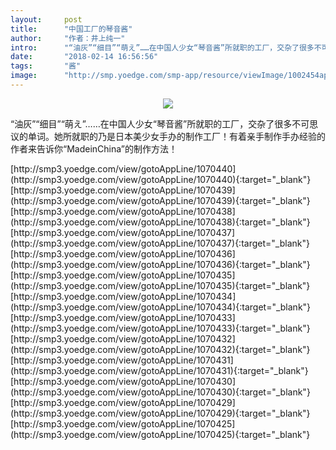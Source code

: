 ```yaml
---
layout:     post
title:      "中国工厂的琴音酱"
author:     "作者：井上纯一"
intro:      "“油灰”“细目”“萌え”……在中国人少女“琴音酱”所就职的工厂，交杂了很多不可思议的单词。她所就职的乃是日本美少女手办的制作工厂！有着亲手制作手办经验的作者来告诉你“MadeinChina”的制作方法！"
date:       "2018-02-14 16:56:56"
tags:       "酱"
image:      "http://smp.yoedge.com/smp-app/resource/viewImage/1002454appline.png"
---
```

<div style="text-align: center">
<p><img src="http://smp.yoedge.com/smp-app/resource/viewImage/1002454appline.png"/></p>
</div>
<p class="post-meta">
<span>“油灰”“细目”“萌え”……在中国人少女“琴音酱”所就职的工厂，交杂了很多不可思议的单词。她所就职的乃是日本美少女手办的制作工厂！有着亲手制作手办经验的作者来告诉你“MadeinChina”的制作方法！</span>
</p>
[http://smp3.yoedge.com/view/gotoAppLine/1070440](http://smp3.yoedge.com/view/gotoAppLine/1070440){:target="_blank"}
[http://smp3.yoedge.com/view/gotoAppLine/1070439](http://smp3.yoedge.com/view/gotoAppLine/1070439){:target="_blank"}
[http://smp3.yoedge.com/view/gotoAppLine/1070438](http://smp3.yoedge.com/view/gotoAppLine/1070438){:target="_blank"}
[http://smp3.yoedge.com/view/gotoAppLine/1070437](http://smp3.yoedge.com/view/gotoAppLine/1070437){:target="_blank"}
[http://smp3.yoedge.com/view/gotoAppLine/1070436](http://smp3.yoedge.com/view/gotoAppLine/1070436){:target="_blank"}
[http://smp3.yoedge.com/view/gotoAppLine/1070435](http://smp3.yoedge.com/view/gotoAppLine/1070435){:target="_blank"}
[http://smp3.yoedge.com/view/gotoAppLine/1070434](http://smp3.yoedge.com/view/gotoAppLine/1070434){:target="_blank"}
[http://smp3.yoedge.com/view/gotoAppLine/1070433](http://smp3.yoedge.com/view/gotoAppLine/1070433){:target="_blank"}
[http://smp3.yoedge.com/view/gotoAppLine/1070432](http://smp3.yoedge.com/view/gotoAppLine/1070432){:target="_blank"}
[http://smp3.yoedge.com/view/gotoAppLine/1070431](http://smp3.yoedge.com/view/gotoAppLine/1070431){:target="_blank"}
[http://smp3.yoedge.com/view/gotoAppLine/1070430](http://smp3.yoedge.com/view/gotoAppLine/1070430){:target="_blank"}
[http://smp3.yoedge.com/view/gotoAppLine/1070429](http://smp3.yoedge.com/view/gotoAppLine/1070429){:target="_blank"}
[http://smp3.yoedge.com/view/gotoAppLine/1070425](http://smp3.yoedge.com/view/gotoAppLine/1070425){:target="_blank"}


